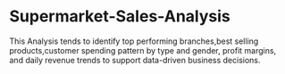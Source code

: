 # Supermarket-Sales-Analysis
This Analysis tends to identify top performing branches,best selling products,customer spending pattern by type and gender, profit margins, and daily revenue trends to support data-driven business decisions.
